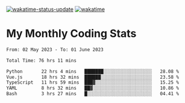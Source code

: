 [![wakatime-status-update](https://github.com/noopurphalak/noopurphalak/workflows/wakatime-status-update/badge.svg)](https://github.com/noopurphalak/noopurphalak/actions/workflows/main.yml)
[![wakatime](https://wakatime.com/badge/user/80ace140-ef40-4fdd-b8ed-f3be3d2e1aea.svg)](https://wakatime.com/@80ace140-ef40-4fdd-b8ed-f3be3d2e1aea)

# My Monthly Coding Stats

<!--START_SECTION:waka-->

```txt
From: 02 May 2023 - To: 01 June 2023

Total Time: 76 hrs 11 mins

Python       22 hrs 4 mins   ███████░░░░░░░░░░░░░░░░░░   28.08 %
Vue.js       18 hrs 32 mins  ██████░░░░░░░░░░░░░░░░░░░   23.58 %
TypeScript   11 hrs 59 mins  ███▓░░░░░░░░░░░░░░░░░░░░░   15.25 %
YAML         8 hrs 32 mins   ██▓░░░░░░░░░░░░░░░░░░░░░░   10.86 %
Bash         3 hrs 27 mins   █░░░░░░░░░░░░░░░░░░░░░░░░   04.41 %
```

<!--END_SECTION:waka-->
